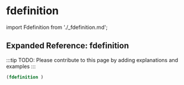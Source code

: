 # fdefinition

import Fdefinition from './_fdefinition.md';

<Fdefinition />

## Expanded Reference: fdefinition

:::tip
TODO: Please contribute to this page by adding explanations and examples
:::

```lisp
(fdefinition )
```

